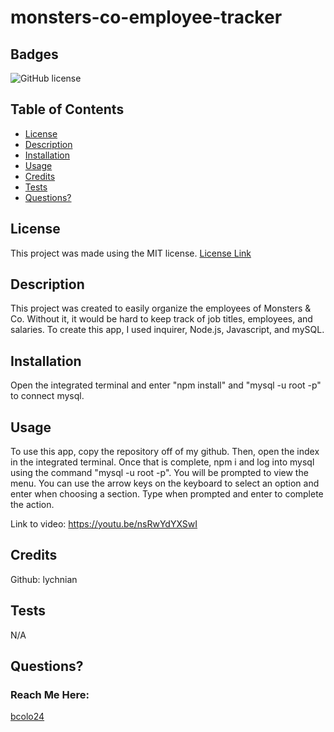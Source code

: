 # monsters-co-employee-tracker

  ## Badges

  ![GitHub license](https://img.shields.io/badge/license-MIT-blue.svg)


  ## Table of Contents

  * [License](#license)
  * [Description](#description)
  * [Installation](#installation)
  * [Usage](#usage)
  * [Credits](#credits)
  * [Tests](#tests)
  * [Questions?](#questions)


  ## License

  This project was made using the MIT license.
  [License Link](https://opensource.org/licenses/MIT)


  ## Description

  This project was created to easily organize the employees of Monsters & Co. Without it, it would be hard to keep track of job titles, employees, and salaries. To create this app, I used inquirer, Node.js, Javascript, and mySQL. 


  ## Installation

  Open the integrated terminal and enter "npm install" and "mysql -u root -p" to connect mysql.


  ## Usage

  To use this app, copy the repository off of my github. Then, open the index in the integrated terminal. Once that is complete, npm i and log into mysql using the command "mysql -u root -p". You will be prompted to view the menu. You can use the arrow keys on the keyboard to select an option and enter when choosing a section. Type when prompted and enter to complete the action. 


 Link to video: https://youtu.be/nsRwYdYXSwI

 
  ## Credits
  
  Github: lychnian


  ## Tests

  N/A


  ## Questions?
  ### Reach Me Here: 

  [bcolo24](https://github.com/bcolo24)
